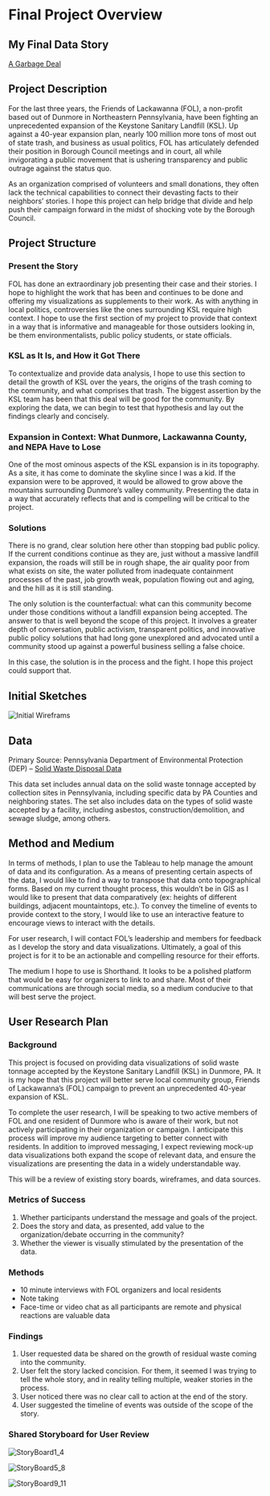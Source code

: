 # Final Project Overview

## My Final Data Story
[A Garbage Deal](https://carnegiemellon.shorthandstories.com/garbagedeal-seancuff/index.html)

## Project Description
For the last three years, the Friends of Lackawanna (FOL), a non-profit based out of Dunmore in Northeastern Pennsylvania, have been fighting an unprecedented expansion of the Keystone Sanitary Landfill (KSL). Up against a 40-year expansion plan, nearly 100 million more tons of most out of state trash, and business as usual politics, FOL has articulately defended their position in Borough Council meetings and in court, all while invigorating a public movement that is ushering transparency and public outrage against the status quo.

As an organization comprised of volunteers and small donations, they often lack the technical capabilities to connect their devasting facts to their neighbors’ stories. I hope this project can help bridge that divide and help push their campaign forward in the midst of shocking vote by the Borough Council.

## Project Structure
### Present the Story
FOL has done an extraordinary job presenting their case and their stories. I hope to highlight the work that has been and continues to be done and offering my visualizations as supplements to their work. As with anything in local politics, controversies like the ones surrounding KSL require high context. I hope to use the first section of my project to provide that context in a way that is informative and manageable for those outsiders looking in, be them environmentalists, public policy students, or state officials.

### KSL as It Is, and How it Got There
To contextualize and provide data analysis, I hope to use this section to detail the growth of KSL over the years, the origins of the trash coming to the community, and what comprises that trash. The biggest assertion by the KSL team has been that this deal will be good for the community. By exploring the data, we can begin to test that hypothesis and lay out the findings clearly and concisely. 

### Expansion in Context: What Dunmore, Lackawanna County, and NEPA Have to Lose
One of the most ominous aspects of the KSL expansion is in its topography. As a site, it has come to dominate the skyline since I was a kid. If the expansion were to be approved, it would be allowed to grow above the mountains surrounding Dunmore’s valley community. Presenting the data in a way that accurately reflects that and is compelling will be critical to the project. 

### Solutions
There is no grand, clear solution here other than stopping bad public policy. If the current conditions continue as they are, just without a massive landfill expansion, the roads will still be in rough shape, the air quality poor from what exists on site, the water polluted from inadequate containment processes of the past, job growth weak, population flowing out and aging, and the hill as it is still standing. 

The only solution is the counterfactual: what can this community become under those conditions without a landfill expansion being accepted. The answer to that is well beyond the scope of this project. It involves a greater depth of conversation, public activism, transparent politics, and innovative public policy solutions that had long gone unexplored and advocated until a community stood up against a powerful business selling a false choice. 

In this case, the solution is in the process and the fight. I hope this project could support that.

## Initial Sketches

![Initial Wireframs](https://spcuff.github.io/Data-Viz/images/DataViz-FinalProjectOverview.png)

## Data
Primary Source: Pennsylvania Department of Environmental Protection (DEP) – [Solid Waste Disposal Data](http://www.depgreenport.state.pa.us/powerbiproxy/powerbi/Public/DEP/WM/PBI/Solid_Waste_Disposal_Information)

This data set includes annual data on the solid waste tonnage accepted by collection sites in Pennsylvania, including specific data by PA Counties and neighboring states. The set also includes data on the types of solid waste accepted by a facility, including asbestos, construction/demolition, and sewage sludge, among others. 

## Method and Medium
In terms of methods, I plan to use the Tableau to help manage the amount of data and its configuration. As a means of presenting certain aspects of the data, I would like to find a way to transpose that data onto topographical forms. Based on my current thought process, this wouldn’t be in GIS as I would like to present that data comparatively (ex: heights of different buildings, adjacent mountaintops, etc.). To convey the timeline of events to provide context to the story, I would like to use an interactive feature to encourage views to interact with the details.

For user research, I will contact FOL’s leadership and members for feedback as I develop the story and data visualizations. Ultimately, a goal of this project is for it to be an actionable and compelling resource for their efforts.

The medium I hope to use is Shorthand. It looks to be a polished platform that would be easy for organizers to link to and share. Most of their communications are through social media, so a medium conducive to that will best serve the project.

## User Research Plan
### Background
This project is focused on providing data visualizations of solid waste tonnage accepted by the Keystone Sanitary Landfill (KSL) in Dunmore, PA. It is my hope that this project will better serve local community group, Friends of Lackawanna’s (FOL) campaign to prevent an unprecedented 40-year expansion of KSL.

To complete the user research, I will be speaking to two active members of FOL and one resident of Dunmore who is aware of their work, but not actively participating in their organization or campaign. I anticipate this process will improve my audience targeting to better connect with residents. In addition to improved messaging, I expect reviewing mock-up data visualizations both expand the scope of relevant data, and ensure the visualizations are presenting the data in a widely understandable way.

This will be a review of existing story boards, wireframes, and data sources.

### Metrics of Success
1.	Whether participants understand the message and goals of the project.
1.	Does the story and data, as presented, add value to the organization/debate occurring in the community?
1.	Whether the viewer is visually stimulated by the presentation of the data.

### Methods
* 10 minute interviews with FOL organizers and local residents
* Note taking
* Face-time or video chat as all participants are remote and physical reactions are valuable data

### Findings
1. User requested data be shared on the growth of residual waste coming into the community.
1. User felt the story lacked concision. For them, it seemed I was trying to tell the whole story, and in reality telling multiple, weaker stories in the process.
1. User noticed there was no clear call to action at the end of the story.
1. User suggested the timeline of events was outside of the scope of the story.

### Shared Storyboard for User Review
![StoryBoard1_4](https://spcuff.github.io/Data-Viz/images/Storyboard1_4.jpg)

![StoryBoard5_8](https://spcuff.github.io/Data-Viz/images/Storyboard5_8.jpg)

![StoryBoard9_11](https://spcuff.github.io/Data-Viz/images/Storyboard9_11.jpg)
